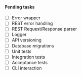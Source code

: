#### Pending tasks

- [ ] Error wrapper
- [ ] REST error handling
- [ ] REST Request/Response parser
- [ ] Logger
- [ ] API versioning 
- [ ] Database migrations
- [ ] Unit tests
- [ ] Integration tests
- [ ] Acceptance tests
- [ ] CLI interaction